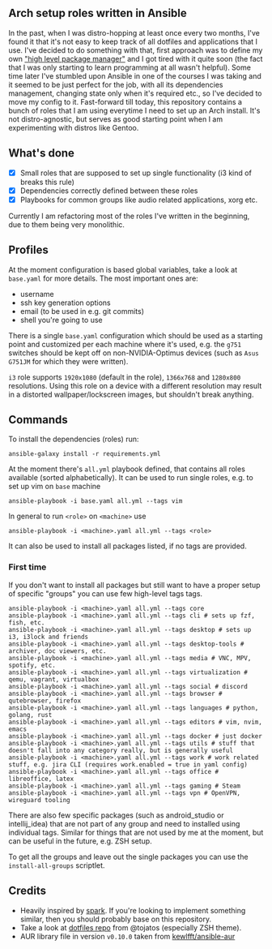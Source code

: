 ## Arch setup roles written in Ansible

In the past, when I was distro-hopping at least once every two months, I've found it that it's not easy to keep track of all dotfiles and applications that I use.
I've decided to do something with that, first approach was to define my own ["high level package manager"](https://github.com/dezeroku/i3_config) and I got tired with it quite soon (the fact that I was only starting to learn programming at all wasn't helpful).
Some time later I've stumbled upon Ansible in one of the courses I was taking and it seemed to be just perfect for the job, with all its dependencies management, changing state only when it's required etc., so I've decided to move my config to it.
Fast-forward till today, this repository contains a bunch of roles that I am using everytime I need to set up an Arch install.
It's not distro-agnostic, but serves as good starting point when I am experimenting with distros like Gentoo.

## What's done

- [x] Small roles that are supposed to set up single functionality (i3 kind of breaks this rule)
- [x] Dependencies correctly defined between these roles
- [x] Playbooks for common groups like audio related applications, xorg etc.

Currently I am refactoring most of the roles I've written in the beginning, due to them being very monolithic.

## Profiles

At the moment configuration is based global variables, take a look at `base.yaml` for more details. The most important ones are:
* username
* ssh key generation options
* email (to be used in e.g. git commits)
* shell you're going to use

There is a single `base.yaml` configuration which should be used as a starting point and customized per each machine where it's used, e.g. the `g751` switches should be kept off on non-NVIDIA-Optimus devices (such as `Asus G751JM` for which they were written).

`i3` role supports `1920x1080` (default in the role), `1366x768` and `1280x800` resolutions.
Using this role on a device with a different resolution may result in a distorted wallpaper/lockscreen images, but shouldn't break anything.

## Commands

To install the dependencies (roles) run:
```
ansible-galaxy install -r requirements.yml
```

At the moment there's `all.yml` playbook defined, that contains all roles available (sorted alphabetically).
It can be used to run single roles, e.g. to set up vim on `base` machine
```
ansible-playbook -i base.yaml all.yml --tags vim
```

In general to run `<role>` on `<machine>` use
```
ansible-playbook -i <machine>.yaml all.yml --tags <role>
```

It can also be used to install all packages listed, if no tags are provided.

### First time
If you don't want to install all packages but still want to have a proper setup of specific "groups" you can use few high-level tags tags.
```
ansible-playbook -i <machine>.yaml all.yml --tags core
ansible-playbook -i <machine>.yaml all.yml --tags cli # sets up fzf, fish, etc.
ansible-playbook -i <machine>.yaml all.yml --tags desktop # sets up i3, i3lock and friends
ansible-playbook -i <machine>.yaml all.yml --tags desktop-tools # archiver, doc viewers, etc.
ansible-playbook -i <machine>.yaml all.yml --tags media # VNC, MPV, spotify, etc.
ansible-playbook -i <machine>.yaml all.yml --tags virtualization # qemu, vagrant, virtualbox
ansible-playbook -i <machine>.yaml all.yml --tags social # discord
ansible-playbook -i <machine>.yaml all.yml --tags browser # qutebrowser, firefox
ansible-playbook -i <machine>.yaml all.yml --tags languages # python, golang, rust
ansible-playbook -i <machine>.yaml all.yml --tags editors # vim, nvim, emacs
ansible-playbook -i <machine>.yaml all.yml --tags docker # just docker
ansible-playbook -i <machine>.yaml all.yml --tags utils # stuff that doesn't fall into any category really, but is generally useful
ansible-playbook -i <machine>.yaml all.yml --tags work # work related stuff, e.g. jira CLI (requires work.enabled = true in yaml config)
ansible-playbook -i <machine>.yaml all.yml --tags office # libreoffice, latex
ansible-playbook -i <machine>.yaml all.yml --tags gaming # Steam
ansible-playbook -i <machine>.yaml all.yml --tags vpn # OpenVPN, wireguard tooling
```

There are also few specific packages (such as android_studio or intellij_idea) that are not part of any group and need to installed using individual tags.
Similar for things that are not used by me at the moment, but can be useful in the future, e.g. ZSH setup.

To get all the groups and leave out the single packages you can use the `install-all-groups` scriptlet.

## Credits

* Heavily inspired by [spark](https://github.com/pigmonkey/spark). If you're looking to implement something similar, then you should probably base on this repository.
* Take a look at [dotfiles repo](https://github.com/tojatos/dotfiles) from @tojatos (especially ZSH theme).
* AUR library file in version `v0.10.0` taken from [kewlfft/ansible-aur](https://github.com/kewlfft/ansible-aur)
